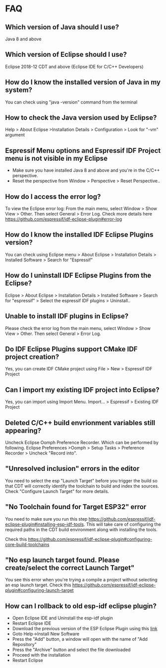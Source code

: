 # FAQ

## Which version of Java should I use? 
Java 8 and above
## Which version of Eclipse should I use?
Eclipse 2018-12 CDT and above (Eclipse IDE for C/C++ Developers)
## How do I know the installed version of Java in my system?
You can check using "java -version" command from the terminal
##  How to check the Java version used by Eclipse?
Help > About Eclipse >Installation Details > Configuration > Look for "-vm" argument
## Espressif Menu options and Espressif IDF Project menu is not visible in my Eclipse
- Make sure you have installed Java 8 and above and you're in the C/C++ perspective. 
- Reset the perspective from Window > Perspective > Reset Perspective..
##  How do I access the error log?
To view the Eclipse error log: From the main menu, select Window > Show View > Other. Then select General > Error Log.
Check more details here https://github.com/espressif/idf-eclipse-plugin#error-log
## How do I know the installed IDF Eclipse Plugins version?
You can check using Eclipse menu > About Eclipse > Installation Details > Installed Software > Search for "Espressif"
## How do I uninstall IDF Eclipse Plugins from the Eclipse?
Eclipse > About Eclipse > Installation Details > Installed Software > Search for "espressif" > Select the espressif IDF plugins > Uninstall..
## Unable to install IDF plugins in Eclipse?
Please check the error log from the main menu, select Window > Show View > Other. Then select General > Error Log. 
## Do IDF Eclipse Plugins support CMake IDF project creation?
Yes, you can create IDF CMake project using File > New > Espressif IDF Project
## Can I import my existing IDF project into Eclipse?
Yes, you can import using Import Menu. Import... > Espressif > Existing IDF Project
## Deleted C/C++ build envrionment variables still appearing?
Uncheck Eclipse Oomph Preference Recorder. Which can be performed by following. Eclipse Preferences >Oomph > Setup Tasks > Preference Recorder > Uncheck "Record into".
## "Unresolved inclusion" errors in the editor
You need to select the esp "Launch Target" before you trigger the build so that CDT will correctly identify the toolchain to build and index the sources. Check "Configure Launch Target" for more details.
## "No Toolchain found for Target ESP32" error
You need to make sure you run this step https://github.com/espressif/idf-eclipse-plugin#installing-esp-idf-tools. This will take care of configuring the required paths in the CDT build environment along with installing the tools.

Check this https://github.com/espressif/idf-eclipse-plugin#configuring-core-build-toolchains
## "No esp launch target found. Please create/select the correct Launch Target"
You see this error when you're trying a compile a project without selecting an esp launch target. Check this https://github.com/espressif/idf-eclipse-plugin#configuring-launch-target
## How can I rollback to old esp-idf eclipse plugin?
- Open Eclipse IDE and Uninstall the esp-idf plugin
- Restart Eclipse IDE
- Download the previous version of the ESP Eclipse Plugin using this [link](https://github.com/espressif/idf-eclipse-plugin/releases)
- Goto Help->Install New Software
- Press the "Add" button, a window will open with the name of "Add Repository"
- Press the "Archive" button and select the file downloaded
- Proceed with the installation
- Restart Eclipse